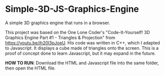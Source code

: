 # Simple-3D-JS-Graphics-Engine
A simple 3D graphics engine that runs in a browser.

This project was based on the One Lone Coder's "Code-It-Yourself! 3D Graphics Engine Part #1 - Triangles & Projection" from
https://youtu.be/ih20l3pJoeU. His code was written in C++, which I adapted to Javascript. It displays a cube made of triangles
onto the screen. This is a proof of concept done to learn Javascript, but it may expand in the future.

**HOW TO RUN**:
Download the HTML and Javascript file into the same folder, then open the HTML file.
